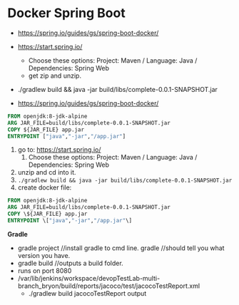 # Docker Spring Boot

- <https://spring.io/guides/gs/spring-boot-docker/>

- <https://start.spring.io/>
  - Choose these options: Project: Maven / Language: Java / Dependencies: Spring Web
  - get zip and unzip.
- ./gradlew build && java -jar build/libs/complete-0.0.1-SNAPSHOT.jar

- https://spring.io/guides/gs/spring-boot-docker/

```dockerfile
FROM openjdk:8-jdk-alpine
ARG JAR_FILE=build/libs/complete-0.0.1-SNAPSHOT.jar
COPY ${JAR_FILE} app.jar
ENTRYPOINT ["java","-jar","/app.jar"]
```

1. go to: https://start.spring.io/
   1. Choose these options: Project: Maven / Language: Java / Dependencies: Spring Web
2. unzip and cd into it.
3. `./gradlew build && java -jar build/libs/complete-0.0.1-SNAPSHOT.jar`
4. create docker file:

```dockerfile
FROM openjdk:8-jdk-alpine
ARG JAR_FILE=build/libs/complete-0.0.1-SNAPSHOT.jar
COPY \${JAR_FILE} app.jar
ENTRYPOINT \["java","-jar","/app.jar"\]
```

**Gradle**

- gradle project //install gradle to cmd line. gradle //should tell you what version you have.
- gradle build //outputs a build folder.
- runs on port 8080
- /var/lib/jenkins/workspace/devopTestLab-multi-branch_bryon/build/reports/jacoco/test/jacocoTestReport.xml
  - ./gradlew build jacocoTestReport output
